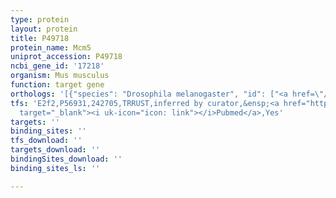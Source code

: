 ```yaml
---
type: protein
layout: protein
title: P49718
protein_name: Mcm5
uniprot_accession: P49718
ncbi_gene_id: '17218'
organism: Mus musculus
function: target gene
orthologs: '[{"species": "Drosophila melanogaster", "id": ["<a href=\"/protein/q9vgw6\">Q9VGW6</a>"]}, {"species": "Caenorhabditis elegans", "id": ["<a href=\"/protein/q21902\">Q21902</a>"]}, {"species": "Homo sapiens", "id": ["<a href=\"/protein/p33992\">P33992</a>"]}, {"species": "Rattus norvegicus", "id": ["A0A0G2JY07"]}, {"species": "Saccharomyces cerevisiae", "id": ["<a href=\"/protein/p29496\">P29496</a>"]}]'
tfs: 'E2f2,P56931,242705,TRRUST,inferred by curator,&ensp;<a href="https://www.ncbi.nlm.nih.gov/pubmed/?term=29087512%5Buid%5D+OR+24038359%5Buid%5D"
  target="_blank"><i uk-icon="icon: link"></i>Pubmed</a>,Yes'
targets: ''
binding_sites: ''
tfs_download: ''
targets_download: ''
bindingSites_download: ''
binding_sites_ls: ''

---
```

